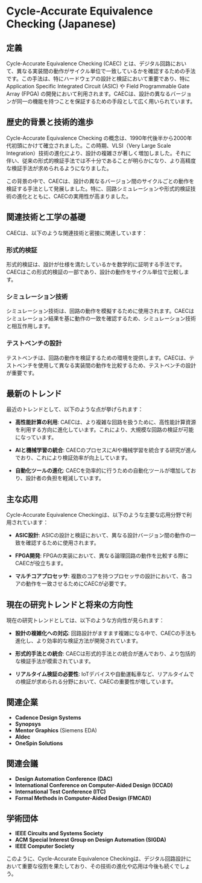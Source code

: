 # Cycle-Accurate Equivalence Checking (Japanese)

## 定義

Cycle-Accurate Equivalence Checking (CAEC) とは、デジタル回路において、異なる実装間の動作がサイクル単位で一致しているかを確認するための手法です。この手法は、特にハードウェアの設計と検証において重要であり、特に Application Specific Integrated Circuit (ASIC) や Field Programmable Gate Array (FPGA) の開発において利用されます。CAECは、設計の異なるバージョンが同一の機能を持つことを保証するための手段として広く用いられています。

## 歴史的背景と技術的進歩

Cycle-Accurate Equivalence Checking の概念は、1990年代後半から2000年代初頭にかけて確立されました。この時期、VLSI（Very Large Scale Integration）技術の進化により、設計の複雑さが著しく増加しました。それに伴い、従来の形式的検証手法では不十分であることが明らかになり、より高精度な検証手法が求められるようになりました。

この背景の中で、CAECは、設計の異なるバージョン間のサイクルごとの動作を検証する手法として発展しました。特に、回路シミュレーションや形式的検証技術の進化とともに、CAECの実用性が高まりました。

## 関連技術と工学の基礎

CAECは、以下のような関連技術と密接に関連しています：

### 形式的検証

形式的検証は、設計が仕様を満たしているかを数学的に証明する手法です。CAECはこの形式的検証の一部であり、設計の動作をサイクル単位で比較します。

### シミュレーション技術

シミュレーション技術は、回路の動作を模擬するために使用されます。CAECはシミュレーション結果を基に動作の一致を確認するため、シミュレーション技術と相互作用します。

### テストベンチの設計

テストベンチは、回路の動作を検証するための環境を提供します。CAECは、テストベンチを使用して異なる実装間の動作を比較するため、テストベンチの設計が重要です。

## 最新のトレンド

最近のトレンドとして、以下のような点が挙げられます：

- **高性能計算の利用**: CAECは、より複雑な回路を扱うために、高性能計算資源を利用する方向に進化しています。これにより、大規模な回路の検証が可能になっています。

- **AIと機械学習の統合**: CAECのプロセスにAIや機械学習を統合する研究が進んでおり、これにより検証効率が向上しています。

- **自動化ツールの進化**: CAECを効率的に行うための自動化ツールが増加しており、設計者の負担を軽減しています。

## 主な応用

Cycle-Accurate Equivalence Checkingは、以下のような主要な応用分野で利用されています：

- **ASIC設計**: ASICの設計と検証において、異なる設計バージョン間の動作の一致を確認するために使用されます。

- **FPGA開発**: FPGAの実装において、異なる論理回路の動作を比較する際にCAECが役立ちます。

- **マルチコアプロセッサ**: 複数のコアを持つプロセッサの設計において、各コアの動作を一致させるためにCAECが必要です。

## 現在の研究トレンドと将来の方向性

現在の研究トレンドとしては、以下のような方向性が見られます：

- **設計の複雑化への対応**: 回路設計がますます複雑になる中で、CAECの手法も進化し、より効率的な検証方法が開発されています。

- **形式的手法との統合**: CAECは形式的手法との統合が進んでおり、より包括的な検証手法が模索されています。

- **リアルタイム検証の必要性**: IoTデバイスや自動運転車など、リアルタイムでの検証が求められる分野において、CAECの重要性が増しています。

## 関連企業

- **Cadence Design Systems**
- **Synopsys**
- **Mentor Graphics** (Siemens EDA)
- **Aldec**
- **OneSpin Solutions**

## 関連会議

- **Design Automation Conference (DAC)**
- **International Conference on Computer-Aided Design (ICCAD)**
- **International Test Conference (ITC)**
- **Formal Methods in Computer-Aided Design (FMCAD)**

## 学術団体

- **IEEE Circuits and Systems Society**
- **ACM Special Interest Group on Design Automation (SIGDA)**
- **IEEE Computer Society**

このように、Cycle-Accurate Equivalence Checkingは、デジタル回路設計において重要な役割を果たしており、その技術の進化や応用は今後も続くでしょう。